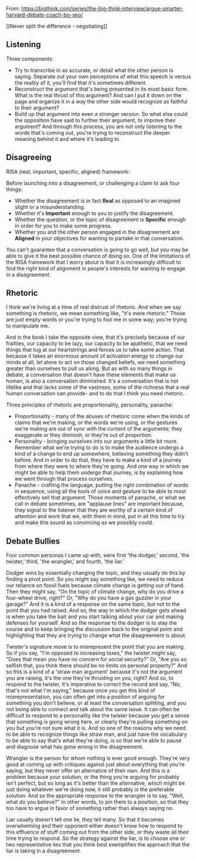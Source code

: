From: https://bigthink.com/series/the-big-think-interview/argue-smarter-harvard-debate-coach-bo-seo/

[[Never split the difference - negotiating]]

## Listening

Three components:
- Try to transcribe in as accurate, or detail what the other person is saying. Separate out your own perceptions of what this speech is versus the reality of it, you'll find that it's sometimes different.
- Reconstruct the argument that's being presented in its most basic form. What is the real thrust of this argument? And can I put it down on the page and organize it in a way the other side would recognize as faithful to their argument?
- Build up that argument into even a stronger version. So what else could the opposition have said to further their argument, to improve their argument? And through this process, you are not only listening to the words that's coming out, you're trying to reconstruct the deeper meaning behind it and where it's leading to

## Disagreeing

RISA (real, important, specific, aligned) framework:

Before launching into a disagreement, or challenging a claim to ask four things:
- Whether the disagreement is in fact **Real** as opposed to an imagined slight or a misunderstanding.
- Whether it's **Important** enough to you to justify the disagreement.
- Whether the question, or the topic of disagreement is **Specific** enough in order for you to make some progress.
- Whether you and the other person engaged in the disagreement are **Aligned** in your objectives for wanting to partake in that conversation.

You can't guarantee that a conversation is going to go well, but you may be able to give it the best possible chance of doing so. One of the limitations of the RISA framework that I worry about is that it is increasingly difficult to find the right kind of alignment in people's interests for wanting to engage in a disagreement.

## Rhetoric

I think we're living at a time of real distrust of rhetoric. And when we say something is rhetoric, we mean something like, "it's mere rhetoric." Those are just empty words or you're trying to fool me in some way; you're trying to manipulate me.

And in the book I take the opposite view, that it's precisely because of our frailties, our capacity to be lazy, our capacity to be apathetic, that we need things that tug at our heartstrings and forces us to take some action. That because it takes an enormous amount of activation energy to change our minds at all, let alone to act on those changed beliefs, we need something greater than ourselves to pull us along.
But as with so many things in debate, a conversation that doesn't have these elements that make us human, is also a conversation diminished. It's a conversation that is not lifelike and that lacks some of the vastness, some of the richness that a real human conversation can provide- and to do that I think you need rhetoric.

Three principles of rhetoric are proportionality, personality, panache:
- Proportionality - many of the abuses of rhetoric come when the kinds of claims that we're making, or the words we're using, or the gestures we're making are out of sync with the content of the arguments; they exaggerate or they diminish, or they're out of proportion.
- Personality - bringing ourselves into our arguments a little bit more. Remember what we're trying to do is to make the audience undergo a kind of a change to end up somewhere, believing something they didn't before. And in order to do that, they have to make a kind of a journey from where they were to where they're going. And one way in which we might be able to help them undergo that journey, is by explaining how we went through that process ourselves.
- Panache - crafting the language, putting the right combination of words in sequence, using all the tools of voice and gesture to be able to most effectively sell that argument. Those moments of panache, or what we call in debate sometimes, are "applause lines" are important because, they signal to the listener that they are worthy of a certain kind of attention and work that we, with them in mind, put in all this time to try and make this sound as convincing as we possibly could.

## Debate Bullies

Four common personas I came up with, were first 'the dodger,' second, 'the twister,' third, 'the wrangler,' and fourth, 'the liar.'

Dodger wins by essentially changing the topic, and they usually do this by finding a pivot point.
So you might say something like, we need to reduce our reliance on fossil fuels because climate change is getting out of hand. Then they might say, "On the topic of climate change, why do you drive a four-wheel drive, right?" Or, "Why do you have a gas guzzler in your garage?" And it is a kind of a response on the same topic, but not to the point that you had raised. And so, the way in which the dodger gets ahead is when you take the bait and you start talking about your car and making defenses for yourself. And so the response to the dodger is to stay the course and to keep bringing the discussion back to the original point and highlighting that they are trying to change what the disagreement is about.

Twister's signature move is to misrepresent the point that you are making. So if you say, "I'm opposed to increasing taxes," the twister might say, "Does that mean you have no concern for social security?" Or, "Are you so selfish that, you think there should be no limits on personal property?" And so this is a kind of a 'straw man argument' because it's not the argument you are raising, it's the one they're thrusting on you, right? And so, to respond to the twister, it's imperative to correct the record and say, "No, that's not what I'm saying," because once you get this kind of misrepresentation, you can often get into a position of arguing for something you don't believe, or at least the conversation splitting, and you not being able to connect and talk about the same issue. It can often be difficult to respond to a personality like the twister because you get a sense that something is going wrong here, or clearly they're pulling something on you but you're not sure what it is. And so one of the reasons why we need to be able to recognize things like straw man, and just have the vocabulary to be able to say that's what they're doing, is so that we're able to pause and diagnose what has gone wrong in the disagreement.

Wrangler is the person for whom nothing is ever good enough. They're very good at coming up with critiques against just about everything that you're saying, but they never offer an alternative of their own. And this is a problem because your solution, or the thing you're arguing for probably isn't perfect, but so long as it's better than the alternative, which might be just doing whatever we're doing now, it still probably is the preferable solution. And so the appropriate response to the wrangler is to say, "Well, what do you believe?" In other words, to pin them to a position, so that they too have to argue in favor of something rather than always saying no.

Liar usually doesn't tell one lie, they tell many. So that it becomes overwhelming and their opponent either doesn't know how to respond to this effluence of stuff coming out from the other side, or they waste all their time trying to respond. So the strategy against the liar, is to choose one or two representative lies that you think best exemplifies the approach that the liar is taking in a disagreement.